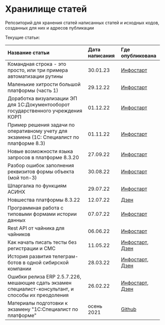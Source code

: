 # Хранилище статей

Репозиторий для хранения статей написанных статей и исходных кодов, созданных для них и адресов публикации

Текущие статьи:

|Название статьи|Дата написания|Где опубликована|
|:-|:--------|:---|
|Командная строка - это просто, или три примера автоматизации рутины|30.01.23|[Инфостарт](https://infostart.ru/1c/articles/1800212/)|
|Маленькие хитрости большой платформы (часть 1)|29.12.22|[Инфостарт](https://infostart.ru/1c/articles/1784339/)|
|Доработка визуализации ЭП для 1С:Документооборот государственного учреждения КОРП|01.12.22|[Инфостарт](https://infostart.ru/1c/articles/1767255/)|
|Пример решения задачи по оперативному учету для экзамена (1С: Специалист по платформе 8.3)|01.11.22|[Инфостарт](https://infostart.ru/1c/articles/1750344/)|
|Новые возможности языка запросов в платформе 8.3.20|27.09.22|[Инфостарт](https://infostart.ru/1c/articles/1733279/)|
|Разбор ошибок заполнения реквизитов формы объекта (мой топ-3)|30.08.22|[Инфостарт](https://infostart.ru/1c/articles/1718575/)|
|Шпаргалка по функциям АСИНХ|29.07.22|[Инфостарт](https://infostart.ru/1c/articles/1702526/)|
|Новшества платформы 8.3.22|12.07.22|[Дзен](https://dzen.ru/a/Ys2OcpFGqkiQCZzD)|
|Программная работа с типовыми формами истории данных|07.07.22|[Инфостарт](https://infostart.ru/1c/articles/1690679/)|
|Rest API от чайника для чайников|06.06.22|[Инфостарт](https://infostart.ru/1c/articles/1671610/)|
|Как начать писать тесты без регистрации и СМС|11.05.22|[Инфостарт](https://infostart.ru/1c/articles/1656933/), [Дзен](https://dzen.ru/a/Z4K60s3ia31GjkY_)|
|История развития телеграм-ботов в одной сибирской компании|28.03.22|[Инфостарт](https://infostart.ru/1c/articles/1628968/), [Дзен](https://dzen.ru/a/Z4EdI3-wGS6tkXxz)|
|Ошибки релиза ERP 2.5.7.226, мешающие сдать экзамен специалист-консультант, и способы их преодоления|26.02.22|[Инфостарт](https://infostart.ru/1c/articles/1612788/), [Дзен](https://dzen.ru/a/Z4EppZVsFVSNFgmX)|
|Материалы подготовки к экзамену "1С:Специалист по платформе"|осень 2021|[Github](https://github.com/zeltyr/1c_platforma_spec)|
